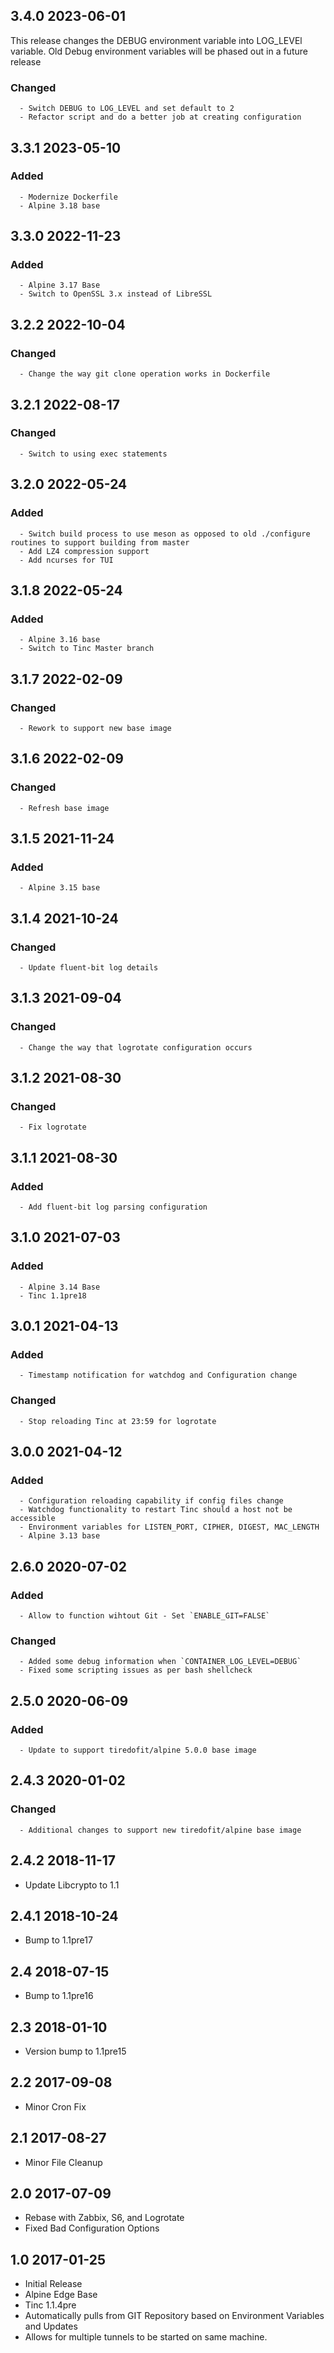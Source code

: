 ## 3.4.0 2023-06-01 <dave at tiredofit dot ca>

This release changes the DEBUG environment variable into LOG_LEVEl variable. Old Debug environment variables will be phased out in a future release

   ### Changed
      - Switch DEBUG to LOG_LEVEL and set default to 2
      - Refactor script and do a better job at creating configuration


## 3.3.1 2023-05-10 <dave at tiredofit dot ca>

   ### Added
      - Modernize Dockerfile
      - Alpine 3.18 base


## 3.3.0 2022-11-23 <dave at tiredofit dot ca>

   ### Added
      - Alpine 3.17 Base
      - Switch to OpenSSL 3.x instead of LibreSSL


## 3.2.2 2022-10-04 <dave at tiredofit dot ca>

   ### Changed
      - Change the way git clone operation works in Dockerfile


## 3.2.1 2022-08-17 <dave at tiredofit dot ca>

   ### Changed
      - Switch to using exec statements


## 3.2.0 2022-05-24 <dave at tiredofit dot ca>

   ### Added
      - Switch build process to use meson as opposed to old ./configure routines to support building from master
      - Add LZ4 compression support
      - Add ncurses for TUI


## 3.1.8 2022-05-24 <dave at tiredofit dot ca>

   ### Added
      - Alpine 3.16 base
      - Switch to Tinc Master branch


## 3.1.7 2022-02-09 <dave at tiredofit dot ca>

   ### Changed
      - Rework to support new base image


## 3.1.6 2022-02-09 <dave at tiredofit dot ca>

   ### Changed
      - Refresh base image


## 3.1.5 2021-11-24 <dave at tiredofit dot ca>

   ### Added
      - Alpine 3.15 base


## 3.1.4 2021-10-24 <dave at tiredofit dot ca>

   ### Changed
      - Update fluent-bit log details


## 3.1.3 2021-09-04 <dave at tiredofit dot ca>

   ### Changed
      - Change the way that logrotate configuration occurs


## 3.1.2 2021-08-30 <dave at tiredofit dot ca>

   ### Changed
      - Fix logrotate


## 3.1.1 2021-08-30 <dave at tiredofit dot ca>

   ### Added
      - Add fluent-bit log parsing configuration


## 3.1.0 2021-07-03 <dave at tiredofit dot ca>

   ### Added
      - Alpine 3.14 Base
      - Tinc 1.1pre18


## 3.0.1 2021-04-13 <dave at tiredofit dot ca>

   ### Added
      - Timestamp notification for watchdog and Configuration change
   ### Changed
      - Stop reloading Tinc at 23:59 for logrotate

## 3.0.0 2021-04-12 <dave at tiredofit dot ca>

   ### Added
      - Configuration reloading capability if config files change
      - Watchdog functionality to restart Tinc should a host not be accessible
      - Environment variables for LISTEN_PORT, CIPHER, DIGEST, MAC_LENGTH
      - Alpine 3.13 base

## 2.6.0 2020-07-02 <dave at tiredofit dot ca>

   ### Added
      - Allow to function wihtout Git - Set `ENABLE_GIT=FALSE`

   ### Changed
      - Added some debug information when `CONTAINER_LOG_LEVEL=DEBUG`
      - Fixed some scripting issues as per bash shellcheck


## 2.5.0 2020-06-09 <dave at tiredofit dot ca>

   ### Added
      - Update to support tiredofit/alpine 5.0.0 base image


## 2.4.3 2020-01-02 <dave at tiredofit dot ca>

   ### Changed
      - Additional changes to support new tiredofit/alpine base image


## 2.4.2 2018-11-17 <dave at tiredofit dot ca>

* Update Libcrypto to 1.1

## 2.4.1 2018-10-24 <dave at tiredofit dot ca>

* Bump to 1.1pre17

## 2.4 2018-07-15 <dave at tiredofit dot ca>

* Bump to 1.1pre16

## 2.3 2018-01-10 <dave at tiredofit dot ca>

* Version bump to 1.1pre15

## 2.2 2017-09-08 <dave at tiredofit dot ca>

* Minor Cron Fix

## 2.1 2017-08-27 <dave at tiredofit dot ca>

* Minor File Cleanup

## 2.0 2017-07-09 <dave at tiredofit dot ca>

* Rebase with Zabbix, S6, and Logrotate
* Fixed Bad Configuration Options

## 1.0 2017-01-25 <dave at tiredofit dot ca>

* Initial Release
* Alpine Edge Base
* Tinc 1.1.4pre
* Automatically pulls from GIT Repository based on Environment Variables and Updates
* Allows for multiple tunnels to be started on same machine.

